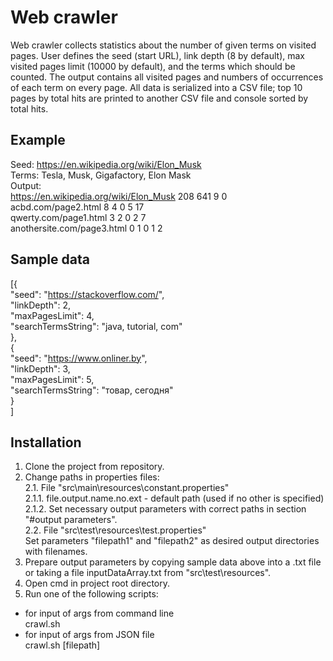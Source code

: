 # Web crawler
Web crawler collects statistics about the number of given terms on visited pages. User defines the seed (start URL), link depth (8 by default), max visited pages limit (10000 by default), and the terms which should be counted. The output contains all visited pages and numbers of occurrences of each term on every page. All data is serialized into a CSV file; top 10 pages by total hits are printed to another CSV file and console sorted by total hits.  

## Example
Seed: https://en.wikipedia.org/wiki/Elon_Musk  
Terms: Tesla, Musk, Gigafactory, Elon Mask  
Output:  
https://en.wikipedia.org/wiki/Elon_Musk 208 641 9 0  
acbd.com/page2.html 8 4 0 5 17  
qwerty.com/page1.html 3 2 0 2 7  
anothersite.com/page3.html 0 1 0 1 2  

## Sample data
[{  
  "seed": "https://stackoverflow.com/",  
	"linkDepth": 2,  
	"maxPagesLimit": 4,  
	"searchTermsString": "java, tutorial, com"  
},  
 {  
  	"seed": "https://www.onliner.by",  
  	"linkDepth": 3,  
  	"maxPagesLimit": 5,  
	"searchTermsString": "товар, сегодня"  
}  
]  

## Installation
1. Clone the project from repository. 
2. Change paths in properties files:  
   2.1. File "src\main\resources\constant.properties"  
        2.1.1. file.output.name.no.ext - default path (used if no other is specified)  
        2.1.2. Set necessary output parameters with correct paths in section "#output parameters".  
   2.2. File "src\test\resources\test.properties"  
      	Set parameters "filepath1" and "filepath2" as desired output directories with filenames.  
3. Prepare output parameters by copying sample data above into a .txt file or taking a file inputDataArray.txt from "src\test\resources".   
4. Open cmd in project root directory.  
5. Run one of the following scripts:  
- for input of args from command line  
crawl.sh  
- for input of args from JSON file  
crawl.sh [filepath]  
